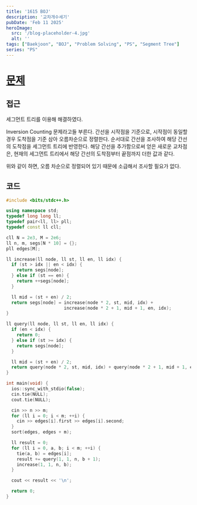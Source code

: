 ```yaml
---
title: '1615 BOJ'
description: '교차개수세기'
pubDate: 'Feb 11 2025'
heroImage:
  src: '/blog-placeholder-4.jpg'
  alt: ''
tags: ["Baekjoon", "BOJ", "Problem Solving", "PS", "Segment Tree"]
series: "PS"
---
```


# [문제](https://www.acmicpc.net/problem/1615)

## 접근

세그먼트 트리를 이용해 해결하였다.

Inversion Counting 문제라고들 부른다.
간선을 시작점을 기준으로, 시작점이 동일할 경우 도착점을 기준 삼아 오름차순으로 정렬한다.
순서대로 간선을 조사하여 해당 간선의 도착점을 세그먼트 트리에 반영한다.
해당 간선을 추가함으로써 얻은 새로운 교차점은, 현재의 세그먼트 트리에서 해당 간선의 도착점부터 끝점까지 더한 값과 같다.

위와 같이 하면, 오름 차순으로 정렬되어 있기 때문에 소급해서 조사할 필요가 없다.

## 코드

```c++
#include <bits/stdc++.h>

using namespace std;
typedef long long ll;
typedef pair<ll, ll> pll;
typedef const ll cll;

cll N = 2e3, M = 2e6;
ll n, m, segs[N * 10] = {};
pll edges[M];

ll increase(ll node, ll st, ll en, ll idx) {
  if (st > idx || en < idx) {
    return segs[node];
  } else if (st == en) {
    return ++segs[node];
  }

  ll mid = (st + en) / 2;
  return segs[node] = increase(node * 2, st, mid, idx) +
                      increase(node * 2 + 1, mid + 1, en, idx);
}

ll query(ll node, ll st, ll en, ll idx) {
  if (en < idx) {
    return 0;
  } else if (st >= idx) {
    return segs[node];
  }

  ll mid = (st + en) / 2;
  return query(node * 2, st, mid, idx) + query(node * 2 + 1, mid + 1, en, idx);
}

int main(void) {
  ios::sync_with_stdio(false);
  cin.tie(NULL);
  cout.tie(NULL);

  cin >> n >> m;
  for (ll i = 0; i < m; ++i) {
    cin >> edges[i].first >> edges[i].second;
  }
  sort(edges, edges + m);

  ll result = 0;
  for (ll i = 0, a, b; i < m; ++i) {
    tie(a, b) = edges[i];
    result += query(1, 1, n, b + 1);
    increase(1, 1, n, b);
  }

  cout << result << '\n';

  return 0;
}
```